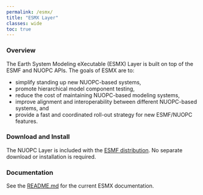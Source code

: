 ```yaml
---
permalink: /esmx/
title: "ESMX Layer"
classes: wide
toc: true
---
```


### Overview

The Earth System Modeling eXecutable (ESMX) Layer is built on top of the ESMF and NUOPC APIs. The goals of ESMX are to:
- simplify standing up new NUOPC-based systems,
- promote hierarchical model component testing, 
- reduce the cost of maintaining NUOPC-based modeling systems, 
- improve alignment and interoperability between different NUOPC-based systems, and
- provide a fast and coordinated roll-out strategy for new ESMF/NUOPC features.

### Download and Install

The NUOPC Layer is included with the [ESMF distribution](/download/).
No separate download or installation is required.

### Documentation

See the [README.md](https://github.com/esmf-org/esmf/tree/develop/src/addon/ESMX) for the current ESMX documentation.
